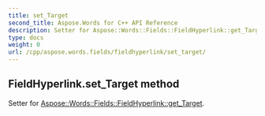 ```yaml
---
title: set_Target
second_title: Aspose.Words for C++ API Reference
description: Setter for Aspose::Words::Fields::FieldHyperlink::get_Target. 
type: docs
weight: 0
url: /cpp/aspose.words.fields/fieldhyperlink/set_target/
---
```

## FieldHyperlink.set_Target method


Setter for [Aspose::Words::Fields::FieldHyperlink::get_Target](./get_target/).

